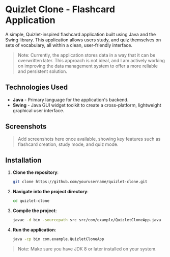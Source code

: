# Quizlet Clone - Flashcard Application

A simple, Quizlet-inspired flashcard application built using Java and the Swing library. This application allows users study, and quiz themselves on sets of vocabulary, all within a clean, user-friendly interface.
> Note: Currently, the application stores data in a way that it can be overwritten later. This approach is not ideal, and I am actively working on improving the data management system to offer a more reliable and persistent solution.

## Technologies Used

- **Java** - Primary language for the application's backend.
- **Swing** - Java GUI widget toolkit to create a cross-platform, lightweight graphical user interface.

## Screenshots

> Add screenshots here once available, showing key features such as flashcard creation, study mode, and quiz mode.

## Installation

1. **Clone the repository**:
    ```bash
    git clone https://github.com/yourusername/quizlet-clone.git
    ```

2. **Navigate into the project directory**:
    ```bash
    cd quizlet-clone
    ```

3. **Compile the project**:
    ```bash
    javac -d bin -sourcepath src src/com/example/QuizletCloneApp.java
    ```

4. **Run the application**:
    ```bash
    java -cp bin com.example.QuizletCloneApp
    ```

> Note: Make sure you have JDK 8 or later installed on your system.
